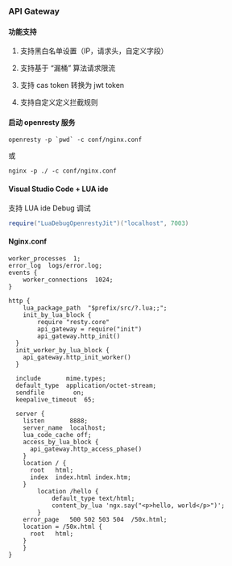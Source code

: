 ### API Gateway

#### 功能支持

1. 支持黑白名单设置（IP，请求头，自定义字段）
2. 支持基于 “漏桶” 算法请求限流

3. 支持 cas token 转换为 jwt token

4. 支持自定义定义拦截规则



#### 启动 openresty 服务

```shell
openresty -p `pwd` -c conf/nginx.conf
```
或
```
nginx -p ./ -c conf/nginx.conf
```


#### Visual Studio Code + LUA ide

支持 LUA ide Debug 调试

```lua
require("LuaDebugOpenrestyJit")("localhost", 7003)
```



#### Nginx.conf

```nginx
worker_processes  1;
error_log  logs/error.log;
events {
    worker_connections  1024;
}

http {
	lua_package_path  "$prefix/src/?.lua;;";
	init_by_lua_block {
        require "resty.core"
        api_gateway = require("init")
        api_gateway.http_init()
  }
  init_worker_by_lua_block {
    api_gateway.http_init_worker()
  }
	
  include       mime.types;
  default_type  application/octet-stream;
  sendfile        on;
  keepalive_timeout  65;

  server {
    listen       8888;
    server_name  localhost;
    lua_code_cache off;
    access_by_lua_block {
      api_gateway.http_access_phase()
    }
    location / {
      root   html;
      index  index.html index.htm;
    }
		location /hello {
			default_type text/html;
			content_by_lua 'ngx.say("<p>hello, world</p>")';
		}
    error_page   500 502 503 504  /50x.html;
    location = /50x.html {
      root   html;
    } 
    }
}
```

